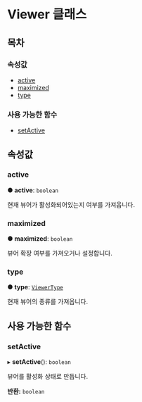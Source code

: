 # Viewer 클래스

## 목차

### 속성값

* [active](viewer-class.md#active)
* [maximized](viewer-class.md#maximized)
* [type](viewer-class.md#type)

### 사용 가능한 함수

* [setActive](viewer-class.md#setactive)

## 속성값

### active   <a id="active"></a>

**● active**: `boolean`

현재 뷰어가 활성화되어있는지 여부를 가져옵니다.

### maximized   <a id="maximized"></a>

**● maximized**: `boolean`

뷰어 확장 여부를 가져오거나 설정합니다.

### type   <a id="type"></a>

**● type**: [`ViewerType`](../etc/enum/_affectscript_.affectscriptapi.viewertype.md)

현재 뷰어의 종류를 가져옵니다.

## 사용 가능한 함수

### setActive   <a id="setactive"></a>

▸ **setActive**\(\): `boolean`

뷰어를 활성화 상태로 만듭니다.

**반환:** `boolean`

